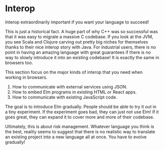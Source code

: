 # Interop

Interop extraordinarily important if you want your language to succeed!

This is just a historical fact. A huge part of why C++ was so successful was that it was easy to migrate a massive C codebase. If you look at the JVM, you see Scala and Clojure carving out pretty big niches for themselves thanks to their nice interop story with Java. For industrial users, there is no point in having an amazing language with great guarantees if there is no way to slowly introduce it into an existing codebase! It is exactly the same in browsers too.

This section focus on the major kinds of interop that you need when working in browsers.

  1. How to communicate with external services using JSON.
  2. How to embed Elm programs in existing HTML or React apps.
  3. How to communicate with existing JavaScript code.

The goal is to introduce Elm gradually. People should be able to try it out in a tiny experiment. If the experiment goes bad, they can just not use Elm! If it goes great, they can expand it to cover more and more of their codebase.

Ultimately, this is about risk management. Whatever language you think is the best, reality seems to suggest that there is no realistic way to translate an existing project into a new language all at once. You have to evolve gradually!